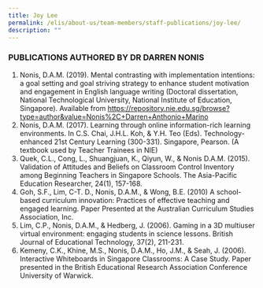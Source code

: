 ```yaml
---
title: Joy Lee
permalink: /elis/about-us/team-members/staff-publications/joy-lee/
description: ""
---
```

### PUBLICATIONS AUTHORED BY DR DARREN NONIS


1.  Nonis, D.A.M. (2019). Mental contrasting with implementation intentions: a goal setting and goal striving strategy to enhance student motivation and engagement in English language writing (Doctoral dissertation, National Technological University, National Institute of Education, Singapore). Available from https://repository.nie.edu.sg/browse?type=author&value=Nonis%2C+Darren+Anthonio+Marino
2.  Nonis, D.A.M. (2017). Learning through online information-rich learning environments. In C.S. Chai, J.H.L. Koh, & Y.H. Teo (Eds). Technology-enhanced 21st Century Learning (300-331). Singapore, Pearson. (A textbook used by Teacher Trainees in NIE)
3.  Quek, C.L., Cong, L., Shuangjuan, K., Qiyun, W., & Nonis D.A.M. (2015). Validation of Attitudes and Beliefs on Classroom Control Inventory among Beginning Teachers in Singapore Schools. The Asia-Pacific Education Researcher, 24(1), 157-168.
4.  Goh, S.F., Lim, C-T. D., Nonis, D.A.M., & Wong, B.E. (2010) A school-based curriculum innovation: Practices of effective teaching and engaged learning. Paper Presented at the Australian Curriculum Studies Association, Inc.
5.  Lim, C.P., Nonis, D.A.M., & Hedberg, J. (2006). Gaming in a 3D multiuser virtual environment: engaging students in science lessons. British Journal of Educational Technology, 37(2), 211-231.
6.  Kemeny, C.K., Khine, M.S., Nonis, D.A.M., Ho, J.M., & Seah, J. (2006). Interactive Whiteboards in Singapore Classrooms: A Case Study. Paper presented in the British Educational Research Association Conference University of Warwick.
